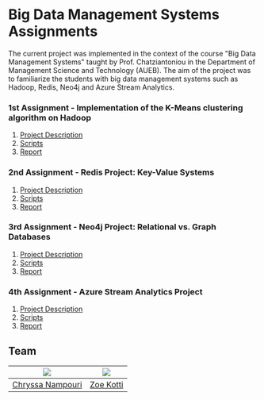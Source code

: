 # Big Data Management Systems Assignments

The current project was implemented in the context of the course "Big Data Management Systems" taught by Prof. Chatziantoniou in the 
Department of Management Science and Technology (AUEB). The aim of the project was to familiarize the students with big data 
management systems such as Hadoop, Redis, Neo4j and Azure Stream Analytics.


### 1st Assignment - Implementation of the K-Means clustering algorithm on Hadoop
1. [Project Description](https://github.com/ChryssaNab/BDMS-AUEB/blob/master/kmeans_mapreduce/Proj1_Hadoop_Description.pdf)
2. [Scripts](https://github.com/ChryssaNab/BDMS-AUEB/tree/master/kmeans_mapreduce/src)
3. [Report](https://github.com/ChryssaNab/BDMS-AUEB/blob/master/kmeans_mapreduce/Report/hadoop-report.pdf)

### 2nd Assignment - Redis Project: Key-Value Systems
1. [Project Description](https://github.com/ChryssaNab/BDMS-AUEB/blob/master/redis_project/Proj2_Redis_Description.pdf)
2. [Scripts](https://github.com/ChryssaNab/BDMS-AUEB/tree/master/redis_project/src)
3. [Report](https://github.com/ChryssaNab/BDMS-AUEB/blob/master/redis_project/report/redis-report.pdf)


### 3rd Assignment - Neo4j Project: Relational vs. Graph Databases
1. [Project Description](https://github.com/ChryssaNab/BDMS-AUEB/blob/master/neo4j_project/Proj3_Neo4j_Description.pdf)
2. [Scripts](https://github.com/ChryssaNab/BDMS-AUEB/tree/master/neo4j_project/src)
3. [Report](https://github.com/ChryssaNab/BDMS-AUEB/blob/master/neo4j_project/report/neo4j-report.pdf)

### 4th Assignment - Azure Stream Analytics Project
1. [Project Description](https://github.com/ChryssaNab/BDMS-AUEB/blob/master/streamAnalytics_project/Proj4_Stream_Analytics.pdf)
2. [Scripts](https://github.com/ChryssaNab/BDMS-AUEB/tree/master/streamAnalytics_project/src)
3. [Report](https://github.com/ChryssaNab/BDMS-AUEB/blob/master/streamAnalytics_project/report/AzureReport.pdf)

## Team

 [![](https://github.com/ChryssaNab.png?size=160)](https://github.com/ChryssaNab) | [![](https://github.com/zkotti.png?size=160)](https://github.com/zkotti)
:-------------------------:|:-------------------------: 
   [Chryssa Nampouri](https://github.com/ChryssaNab)       |  [Zoe Kotti](https://github.com/zkotti)     
